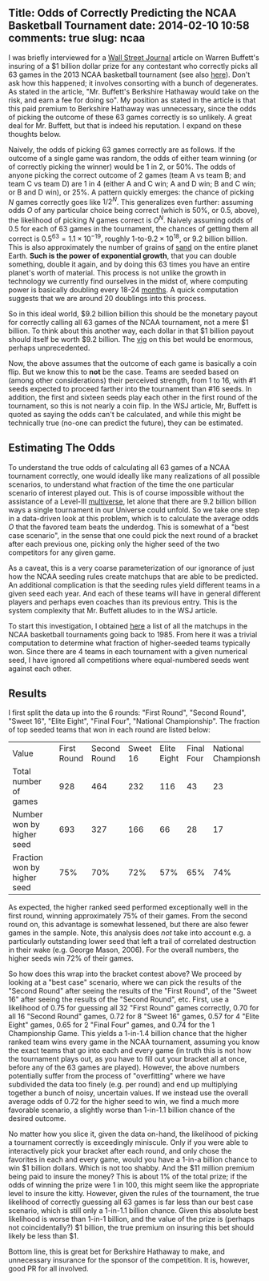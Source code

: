 Title: Odds of Correctly Predicting the NCAA Basketball Tournament
date: 2014-02-10 10:58
comments: true
slug: ncaa
----

<!-- PELICAN_BEGIN_SUMMARY --> 

I was briefly interviewed for a 
[Wall Street Journal](http://online.wsj.com/news/articles/SB10001424052702304450904579367153999135482?mod=Business_newsreel_3)
article on Warren Buffett's insuring of a $\$1$ billion dollar prize for
any contestant who correctly picks all 63 games in the 2013 NCAA
basketball tournament (see also
[here](http://www.marketwatch.com/story/yahoo-warren-buffett-and-a-1-billion-contest-2014-02-09-194491044)).  Don't ask
how this happened; it involves consorting with a bunch of degenerates.  As stated in the 
article, "Mr. Buffett's Berkshire Hathaway would take on the risk, and earn a fee for doing so".  My position
as stated in the article is that this paid premium to Berkshire Hathaway was unnecessary, since the odds of picking the outcome of these 63 games
correctly is so unlikely.  A great deal for Mr. Buffett, but that is indeed his reputation.  I expand on these thoughts below.
<!-- PELICAN_END_SUMMARY -->

Naively, the odds of picking 63 games correctly are as follows.  If
the outcome of a single game was random, the odds of either team
winning (or of correctly picking the winner) would be 1 in 2, or 50%.
The odds of anyone picking the correct outcome of 2 games (team A vs
team B; and team C vs team D) are 1 in 4 (either A and C win; A and D
win; B and C win; or B and D win), or 25%.  A pattern quickly emerges:
the chance of picking $N$ games correctly goes like $1/2^N$.  This
generalizes even further: assuming odds $O$ of any particular choice
being correct (which is 50%, or 0.5, above), the likelihood of picking
$N$ games correct is $O^N$.  Naively assuming odds of 0.5 for each of
63 games in the tournament, the chances of getting them all correct is
$0.5^{63} = 1.1 \times 10^{-19}$, roughly 1-to-$9.2 \times
10^{18}$, or 9.2 billion billion.  This is also approximately the
number of grains of
[sand](http://www.npr.org/blogs/krulwich/2012/09/17/161096233/which-is-greater-the-number-of-sand-grains-on-earth-or-stars-in-the-sky)
on the entire planet Earth.  **Such is the power of exponential growth**,
that you can double something, double it again, and by doing this 63
times you have an entire planet's worth of material.  This process is not
unlike the growth in technology we currently find ourselves in the
midst of, where computing power is basically doubling every 18-24
[months](http://en.wikipedia.org/wiki/Moore%27s_law).  A quick
computation suggests that we are around 20 doublings into this process.

So in this ideal world, $\$9.2$ billion billion this should be the
monetary payout for correctly calling all 63 games of the NCAA
tournament, not a mere $\$1$ billion.  To think about this another
way, each dollar in that $\$1$ billion payout should itself be worth
$\$9.2$ billion.  The [vig](http://en.wikipedia.org/wiki/Vigorish) on
this bet would be enormous, perhaps unprecedented.

Now, the above assumes that the outcome of each game is basically a coin
flip.  But we know this to **not** be the case.  Teams are seeded
based on (among other considerations) their perceived strength, from 1
to 16, with #1 seeds expected to proceed farther into the tournament
than #16 seeds.  In addition, the first and sixteen seeds play each
other in the first round of the tournament, so this is not nearly a
coin flip.  In the WSJ article, Mr, Buffett is quoted as saying the
odds can't be calculated, and while this might be technically true
(no-one can predict the future), they can be estimated.  

Estimating The Odds
------------------------

To understand the true odds of calculating all 63 games of a NCAA
tournament correctly, one would ideally like many realizations of all
possible scenarios, to understand what fraction of the time the one
particular scenario of interest played out.  This is of course
impossible without the assistance of a Level-III
[multiverse](http://en.wikipedia.org/wiki/Multiverse), let alone that
there are 9.2 billion billion ways a single tournament in our Universe
could unfold.  So we take one step in a data-driven look at this
problem, which is to calculate the average odds $O$ that the favored
team beats the underdog.  This is somewhat of a "best case scenario",
in the sense that one could pick the next round of a bracket after
each previous one, picking only the higher seed of the two competitors
for any given game.

As a caveat, this is a very coarse parameterization of our ignorance of
just how the NCAA seeding rules create matchups that are able to be
predicted.  An additional complication is that the seeding rules yield
different teams in a given seed each year.  And each of these teams
will have in general different players and perhaps even coaches than
its previous entry.  This is the system complexity that Mr. Buffett
alludes to in the WSJ article.

To start this investigation, I obtained
[here](http://apps.washingtonpost.com/sports/apps/live-updating-mens-ncaa-basketball-bracket/search/?pri_school_id=&pri_conference=&pri_coach=&pri_seed_from=1&pri_seed_to=16&pri_power_conference=&pri_bid_type=&opp_school_id=&opp_conference=&opp_coach=&opp_seed_from=1&opp_seed_to=16&opp_power_conference=&opp_bid_type=&game_type=7&from=1985&to=2013&submit=)
a list of all the matchups in the NCAA basketball tournaments going
back to 1985.  From here it was a trivial computation to determine
what fraction of higher-seeded teams typically won.  Since there are 4
teams in each tournament with a given numerical seed, I have ignored all
competitions where equal-numbered seeds went against each other.

Results
------------------------------
I first split the data up into the 6 rounds: "First Round", "Second Round", "Sweet 16", "Elite Eight", "Final Four", "National Championship".
The fraction of top seeded teams that won in each round are listed below:

<div class="CSSTableGenerator" >
<table >
    <tr>
        <td>  Value                 </td>
        <td>                        </td>
        <td>  First Round           </td>
        <td>  Second Round          </td>
        <td>  Sweet 16              </td>
        <td>  Elite Eight           </td>
        <td>  Final Four            </td>
        <td>  National Championship </td>
    </tr>
    <tr>
        <td>  Total number of games </td>
        <td>                        </td>
        <td>  928  </td>
        <td>  464  </td>
        <td>  232 </td>
        <td>  116 </td>
        <td>  43  </td>
        <td>  23  </td>
    </tr>
    <tr>
        <td>  Number won by higher seed </td>
        <td>                     </td>
        <td>  693 </td>
        <td>  327 </td>
        <td>  166 </td>
        <td>  66  </td>
        <td>  28  </td>
        <td>  17  </td>
    </tr>
    <tr>
        <td>  Fraction won by higher seed </td>
        <td>                     </td>
        <td>  75% </td>
        <td>  70% </td>
        <td>  72% </td>
        <td>  57% </td>
        <td>  65% </td>
        <td>  74% </td>
    </tr>
</table>
</div>

As expected, the higher ranked seed performed exceptionally well in
the first round, winning approximately 75% of their games.  From the
second round on, this advantage is somewhat lessened, but there are
also fewer games in the sample.  Note, this analysis does *not* take
into account e.g. a particularly outstanding lower seed that left a
trail of correlated destruction in their wake (e.g. George Mason,
2006).  For the overall numbers, the higher seeds win 72% of their
games.

So how does this wrap into the bracket contest above?  We proceed by
looking at a "best case" scenario, where we can pick the results of
the "Second Round" after seeing the results of the "First Round", of
the "Sweet 16" after seeing the results of the "Second Round", etc.
First, use a likelihood of 0.75 for guessing all 32 "First Round"
games correctly, 0.70 for all 16 "Second Round" games, 0.72 for 8
"Sweet 16" games, 0.57 for 4 "Elite Eight" games, 0.65 for 2 "Final
Four" games, and 0.74 for the 1 Championship Game.  This yields a
1-in-1.4 billion chance that the higher ranked team wins every game in
the NCAA tournament, assuming you know the exact teams that go into
each and every game (in truth this is not how the tournament plays
out, as you have to fill out your bracket all at once, before any of
the 63 games are played).  However, the above numbers potentially
suffer from the process of "overfitting" where we have subdivided the
data too finely (e.g. per round) and end up multiplying together a
bunch of noisy, uncertain values.  If we instead use the overall
average odds of 0.72 for the higher seed to win, we find a much more
favorable scenario, a slightly worse than 1-in-1.1 billion chance of
the desired outcome.

No matter how you slice it, given the data on-hand, the likelihood of
picking a tournament correctly is exceedingly miniscule.  Only if you
were able to interactively pick your bracket after each round, and
only chose the favorites in each and every game, would you have a
1-in-a billion chance to win $\$1$ billion dollars.  Which is not too
shabby.  And the $\$11$ million premium being paid to insure the
money?  This is about 1% of the total prize; if the odds of winning
the prize were 1 in 100, this might seem like the appropriate level to
insure the kitty.  However, given the rules of the tournament, the
true likelihood of correctly guessing all 63 games is far less than
our best case scenario, which is still only a 1-in-1.1 billion chance.
Given this absolute best likelihood is worse than 1-in-1 billion, and
the value of the prize is (perhaps not coincidentally?) $\$1$ billion,
the true premium on insuring this bet should likely be less than
$\$1$.

Bottom line, this is great bet for Berkshire Hathaway to make, and
unnecessary insurance for the sponsor of the competition.  It is,
however, good PR for all involved.